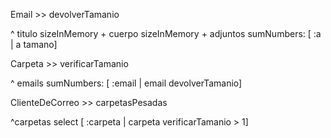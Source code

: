 Email >> devolverTamanio

 ^ titulo sizeInMemory + cuerpo sizeInMemory + adjuntos sumNumbers: [ :a | a tamano]



Carpeta >> verificarTamanio

^ emails sumNumbers: [ :email | email devolverTamanio]



ClienteDeCorreo >>  carpetasPesadas

  ^carpetas select [ :carpeta | carpeta verificarTamanio > 1]
